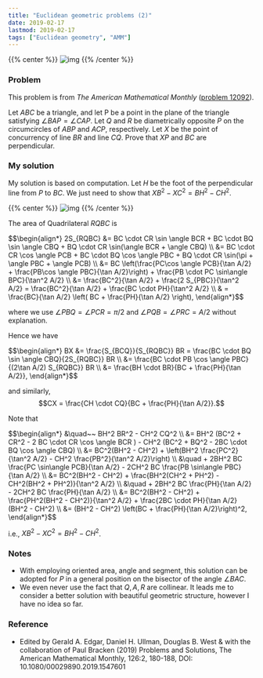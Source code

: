 ```yaml
---
title: "Euclidean geometric problems (2)"
date: 2019-02-17
lastmod: 2019-02-17
tags: ["Euclidean geometry", "AMM"]
---
```

{{% center %}}
![img](/figure/2.17/problem.png "img")
{{% /center %}}
<!--more-->
### Problem  
This problem is from _The American Mathematical Monthly_ ([problem 12092](https://doi.org/10.1080/00029890.2019.1547601)).

Let $ABC$ be a triangle, and let P be a point in the plane of the triangle satisfying
$\angle BAP = \angle CAP$.
Let $Q$ and $R$ be diametrically opposite $P$ on the circumcircles of $ABP$ and $ACP$, respectively.
Let $X$ be the point of concurrency of line $BR$ and line $CQ$. Prove that $XP$ and $BC$ are
perpendicular.

### My solution
My solution is based on computation.
Let $H$ be the foot of the perpendicular line from $P$ to $BC$.
We just need to show that $XB^2 - XC^2 = BH^2 - CH^2$.

{{% center %}}
![img](/figure/2.17/solution.png "img")
{{% /center %}}

The area of Quadrilateral $RQBC$ is

<div>$$\begin{align*}
2S_{RQBC} &= BC \cdot CR \sin \angle BCR + BC \cdot BQ \sin \angle CBQ + BQ \cdot CR \sin(\angle BCR + \angle CBQ) \\
&= BC \cdot CR \cos \angle PCB + BC \cdot BQ \cos \angle PBC + BQ \cdot CR \sin(\pi + \angle PBC + \angle PCB) \\
&= BC \left(\frac{PC\cos \angle PCB}{\tan A/2} + \frac{PB\cos \angle PBC}{\tan A/2}\right)
+ \frac{PB \cdot PC \sin\angle BPC}{\tan^2 A/2} \\
&= \frac{BC^2}{\tan A/2} + \frac{2 S_{PBC}}{\tan^2 A/2} = \frac{BC^2}{\tan A/2} + \frac{BC \cdot PH}{\tan^2 A/2} \\
& = \frac{BC}{\tan A/2} \left( BC + \frac{PH}{\tan A/2} \right),
\end{align*}$$</div>

where we use $\angle PBQ = \angle PCR = \pi / 2$ and $\angle PQB = \angle PRC = A / 2$ without explanation.

Hence we have

<div>$$\begin{align*}
BX &= \frac{S_{BCQ}}{S_{RQBC}} BR = \frac{BC \cdot BQ \sin \angle CBQ}{2S_{RQBC}} BR \\
&= \frac{BC \cdot PB \cos \angle PBC}{(2\tan A/2) S_{RQBC}} BR \\
&= \frac{BH \cdot BR}{BC + \frac{PH}{\tan A/2}},
\end{align*}$$</div>

and similarly,
$$CX = \frac{CH \cdot CQ}{BC + \frac{PH}{\tan A/2}}.$$

Note that

<div>$$\begin{align*}
&\quad~~ BH^2 BR^2 - CH^2 CQ^2 \\
&= BH^2 (BC^2 + CR^2 - 2 BC \cdot CR \cos \angle BCR )
- CH^2 (BC^2 + BQ^2 - 2BC \cdot BQ \cos \angle CBQ) \\
&= BC^2(BH^2 - CH^2) + \left(BH^2 \frac{PC^2}{\tan^2 A/2} - CH^2 \frac{PB^2}{\tan^2 A/2}\right) \\
&\quad + 2BH^2 BC \frac{PC \sin\angle PCB}{\tan A/2} - 2CH^2 BC \frac{PB \sin\angle PBC}{\tan A/2} \\
&= BC^2(BH^2 - CH^2) + \frac{BH^2(CH^2 + PH^2) - CH^2(BH^2 + PH^2)}{\tan^2 A/2} \\
&\quad + 2BH^2 BC \frac{PH}{\tan A/2} - 2CH^2 BC \frac{PH}{\tan A/2} \\
&= BC^2(BH^2 - CH^2) + \frac{PH^2(BH^2 - CH^2)}{\tan^2 A/2} + \frac{2BC \cdot PH}{\tan A/2} (BH^2 - CH^2) \\
&= (BH^2 - CH^2) \left(BC + \frac{PH}{\tan A/2}\right)^2,
\end{align*}$$</div>

i.e., $XB^2 - XC^2 = BH^2 - CH^2$.

### Notes
- With employing oriented area, angle and segment, this solution can be adopted for $P$ in a general position on the bisector of the angle $\angle BAC$.
- We even never use the fact that $Q,A,R$ are collinear.
It leads me to consider a better solution with beautiful geometric structure,
however I have no idea so far.

### Reference  
- Edited by Gerald A. Edgar, Daniel H. Ullman, Douglas B. West & with the
collaboration of Paul Bracken (2019) Problems and Solutions, The American Mathematical Monthly,
126:2, 180-188, DOI: 10.1080/00029890.2019.1547601
